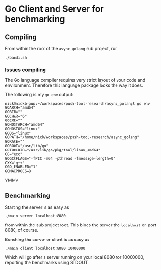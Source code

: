 # Go Client and Server for benchmarking

## Compiling

From within the root of the `async_golang` sub project, run

    ./bandi.sh

### Issues compiling

The Go language compiler requires very strict layout of your code and
environment. Therefore this language package looks the way it does.

The following is my `go env` output:

    nick@nickb-gup:~/workspaces/push-tool-research/async_golang$ go env
    GOARCH="amd64"
    GOBIN=""
    GOCHAR="6"
    GOEXE=""
    GOHOSTARCH="amd64"
    GOHOSTOS="linux"
    GOOS="linux"
    GOPATH="/home/nick/workspaces/push-tool-research/async_golang"
    GORACE=""
    GOROOT="/usr/lib/go"
    GOTOOLDIR="/usr/lib/go/pkg/tool/linux_amd64"
    CC="gcc"
    GOGCCFLAGS="-fPIC -m64 -pthread -fmessage-length=0"
    CXX="g++"
    CGO_ENABLED="1"
    GOMAXPROCS=8

YMMV

## Benchmarking

Starting the server is as easy as

    ./main server localhost:8080

from within the sub project root. This binds the server the `localhost` on port
8080, of course.

Benching the server or client is as easy as

    ./main client localhost:8080 10000000

Which will go after a server running on your local 8080 for 10000000, reporting
the benchmarks using STDOUT.
